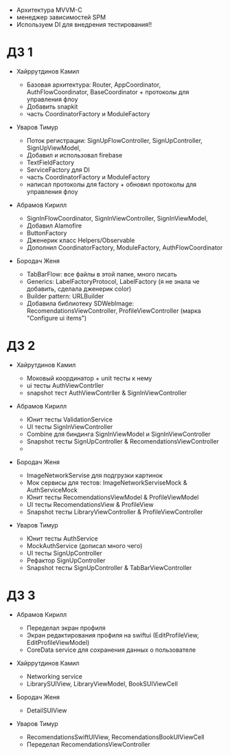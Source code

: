 - Архитектура MVVM-C
- менеджер зависимостей SPM
- Используем DI для внедрения тестирования!!

# ДЗ 1
 - Хайррутдинов Камил
   - Базовая архитектура: Router, AppCoordinator, AuthFlowCoordinator, BaseCoordinator + протоколы для управления флоу
   - Добавить snapkit
   - часть CoordinatorFactory и ModuleFactory

 - Уваров Тимур
   - Поток регистрации: SignUpFlowController, SignUpController, SignUpViewModel,
   - Добавил и использовал firebase
   - TextFieldFactory
   - ServiceFactory для DI
   - часть CoordinatorFactory и ModuleFactory
   - написал протоколы для factory + обновил протоколы для управления флоу
  
 - Абрамов Кирилл
   - SignInFlowCoordinator, SignInViewController, SignInViewModel,
   - Добавил Alamofire
   - ButtonFactory
   - Дженерик класс Helpers/Observable
   - Дополнил CoordinatorFactory, ModuleFactory, AuthFlowCoordinator

 - Бородач Женя
   - TabBarFlow: все файлы в этой папке, много писать
   - Generics: LabelFactoryProtocol, LabelFactory (я не знала че добавить, сделала дженерик color)
   - Builder pattern: URLBuilder
   - Добавила библиотеку SDWebImage: RecomendationsViewController, ProfileViewController (марка "Configure ui items")
  

# ДЗ 2
- Хайрутдинов Камил
  - Моковый координатор + unit тесты к нему
  - ui тесты AuthViewContrller
  - snapshot тест AuthViewContrller & SignInViewController
  
- Абрамов Кирилл
  - Юнит тесты ValidationService
  - UI тесты SignInViewController
  - Combine для биндинга SignInViewModel и SignInViewController
  - Snapshot тесты SignUpController & RecomendationsViewController
  - 
   
- Бородач Женя
  - ImageNetworkServise для подгрузки картинок
  - Мок сервисы для тестов: ImageNetworkServiseMock & AuthServiceMock
  - Юнит тесты RecomendationsViewModel & ProfileViewModel
  - UI тесты RecomendationsView & ProfileView
  - Snapshot тесты LibraryViewController & ProfileViewController

- Уваров Тимур
  - Юнит тесты AuthService
  - MockAuthService (дописал много чего)
  - UI тесты SignUpController
  - Рефактор SignUpController
  - Snapshot тесты SignUpController & TabBarViewController


# ДЗ 3
- Абрамов Кирилл
  - Переделал экран профиля
  - Экран редактирования профиля на swiftui (EditProfileView, EditProfileViewModel)
  - СoreData service для сохранения данных о пользователе

- Хайррутдинов Камил
  - Networking service
  - LibrarySUIView, LibraryViewModel, BookSUIViewCell

- Бородач Женя
  - DetailSUIView

- Уваров Тимур
  - RecomendationsSwiftUIView, RecomendationsBookUIViewCell
  - Переделал RecomendationsViewController
  
